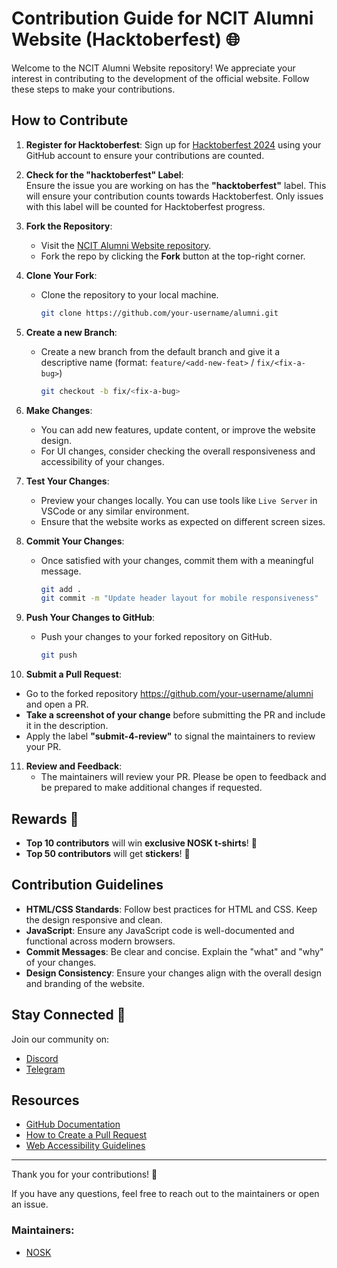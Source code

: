 # Contribution Guide for NCIT Alumni Website (Hacktoberfest) 🌐

Welcome to the NCIT Alumni Website repository! We appreciate your interest in contributing to the development of the official website. Follow these steps to make your contributions.

## How to Contribute

1. **Register for Hacktoberfest**: Sign up for [Hacktoberfest 2024](https://hacktoberfest.com/) using your GitHub account to ensure your contributions are counted.

2. **Check for the "hacktoberfest" Label**:  
   Ensure the issue you are working on has the **"hacktoberfest"** label. This will ensure your contribution counts towards Hacktoberfest. Only issues with this label will be counted for Hacktoberfest progress.

3. **Fork the Repository**:
   - Visit the [NCIT Alumni Website repository](https://github.com/noskofficial/alumni).
   - Fork the repo by clicking the **Fork** button at the top-right corner.

4. **Clone Your Fork**:
   - Clone the repository to your local machine.
     ```bash
     git clone https://github.com/your-username/alumni.git
     ```

5. **Create a new Branch**:
   - Create a new branch from the default branch and give it a descriptive name (format: `feature/<add-new-feat>` / `fix/<fix-a-bug>`)
      ```bash
      git checkout -b fix/<fix-a-bug>
      ```

6. **Make Changes**:
   - You can add new features, update content, or improve the website design.
   - For UI changes, consider checking the overall responsiveness and accessibility of your changes.

7. **Test Your Changes**:
   - Preview your changes locally. You can use tools like `Live Server` in VSCode or any similar environment.
   - Ensure that the website works as expected on different screen sizes.

8. **Commit Your Changes**:
   - Once satisfied with your changes, commit them with a meaningful message.
     ```bash
     git add .
     git commit -m "Update header layout for mobile responsiveness"
     ```

9. **Push Your Changes to GitHub**:
   - Push your changes to your forked repository on GitHub.
     ```bash
     git push
     ```

10. **Submit a Pull Request**:
   - Go to the forked repository https://github.com/your-username/alumni and open a PR.
   - **Take a screenshot of your change** before submitting the PR and include it in the description.
   - Apply the label **"submit-4-review"** to signal the maintainers to review your PR.

11. **Review and Feedback**:
    - The maintainers will review your PR. Please be open to feedback and be prepared to make additional changes if requested.

## Rewards 🎁

- **Top 10 contributors** will win **exclusive NOSK t-shirts**! 👕
- **Top 50 contributors** will get **stickers**! 🎉

## Contribution Guidelines

- **HTML/CSS Standards**: Follow best practices for HTML and CSS. Keep the design responsive and clean.
- **JavaScript**: Ensure any JavaScript code is well-documented and functional across modern browsers.
- **Commit Messages**: Be clear and concise. Explain the "what" and "why" of your changes.
- **Design Consistency**: Ensure your changes align with the overall design and branding of the website.

## Stay Connected 💬

Join our community on:
- [Discord](https://discord.gg/ryUf3jjFJ6)
- [Telegram](https://t.me/noskgroup)

## Resources

- [GitHub Documentation](https://docs.github.com/en)
- [How to Create a Pull Request](https://opensource.com/article/19/7/create-pull-request-github)
- [Web Accessibility Guidelines](https://www.w3.org/WAI/WCAG21/quickref/)

---

Thank you for your contributions! 🙌

If you have any questions, feel free to reach out to the maintainers or open an issue.

### Maintainers:
- [NOSK](mailto:nosk@ncit.edu.np)

